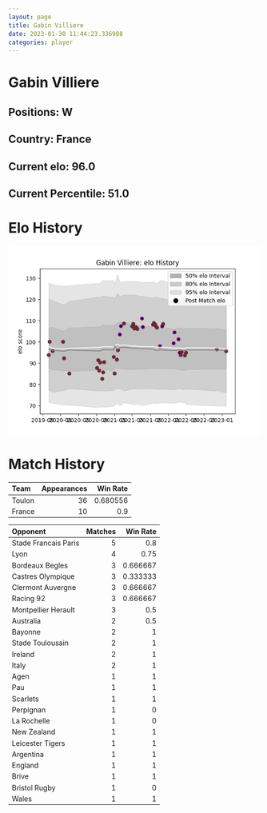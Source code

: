 ```yaml
---  
layout: page  
title: Gabin Villiere  
date: 2023-01-30 11:44:23.336908  
categories: player  
---
```

# Gabin Villiere

## Positions: W

## Country: France

## Current elo: 96.0

## Current Percentile: 51.0

# Elo History


![elo history](history_GabinVilliere.png)
# Match History


| Team   |   Appearances |   Win Rate |
|:-------|--------------:|-----------:|
| Toulon |            36 |   0.680556 |
| France |            10 |   0.9      |

| Opponent             |   Matches |   Win Rate |
|:---------------------|----------:|-----------:|
| Stade Francais Paris |         5 |   0.8      |
| Lyon                 |         4 |   0.75     |
| Bordeaux Begles      |         3 |   0.666667 |
| Castres Olympique    |         3 |   0.333333 |
| Clermont Auvergne    |         3 |   0.666667 |
| Racing 92            |         3 |   0.666667 |
| Montpellier Herault  |         3 |   0.5      |
| Australia            |         2 |   0.5      |
| Bayonne              |         2 |   1        |
| Stade Toulousain     |         2 |   1        |
| Ireland              |         2 |   1        |
| Italy                |         2 |   1        |
| Agen                 |         1 |   1        |
| Pau                  |         1 |   1        |
| Scarlets             |         1 |   1        |
| Perpignan            |         1 |   0        |
| La Rochelle          |         1 |   0        |
| New Zealand          |         1 |   1        |
| Leicester Tigers     |         1 |   1        |
| Argentina            |         1 |   1        |
| England              |         1 |   1        |
| Brive                |         1 |   1        |
| Bristol Rugby        |         1 |   0        |
| Wales                |         1 |   1        |